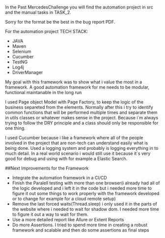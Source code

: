 In the Past MercedesChallenge you will find
the automation project in src
and the manual tasks in TASK_2.

Sorry for the format be the best in the bug report PDF.

For the automation project
TECH STACK:
- JAVA
- Maven
- Selenium
- Cucumber
- TestNG
- Log4j
- DriverManager

My goal with this framework was to show what i value the most in a framework.
A good automation framework for me needs to be modular, functional maintanable in the long run

I used Page object Model with Page Factory, to keep the logic of the business separeted from the elements.
Normally after this i try to identify common functions that will be performed multiple times and separate them in utils classes
or whatever makes sense in the project. Because i´m always trying to follow the DRY principle and a class should only be responsible for one thing.

I used Cucumber because i like a framework where all of the people involved in the project that are non-tech can understand easily what is being done.
Used a logging system and probably is logging everything in to much detail. In a real world scenario i would still use it because it´s very good for debug
and using with for example a Elastic Search.

##Next Improvements for the Framework
- Integrate the automation framework in a CI/CD
- Finish the Paralell testing with more than one browser(i already had all of the logic developed and i left it in the code but i needed more time to figure it out some things to work properly with the framework developed or to change for example for a cloud remote setup)
- Remove the last forced waits(Thread.sleep) i only used it in the parts of the website where i needed to wait for shadow dom. I needed more time to figure it out a way to wait for them.
- Use a more detailed report like Allure or Extent Reports
- Do more Assertions. I tried to spend more time in creating a robust framework and scalable and then do some assertions as final steps